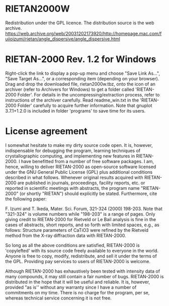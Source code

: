 # RIETAN2000W
Redistribution under the GPL licence.
The distribution source is the web archive.
https://web.archive.org/web/20031202173920/http://homepage.mac.com/fujioizumi/rietan/angle_dispersive/angle_dispersive.html

# RIETAN-2000 Rev. 1.2 for Windows
Right-click the link to display a pop-up menu and choose "Save Link As...", "Save Target As...", or a corresponding item (depending on your browser). Drag and drop the downloaded file, rietan2000w.tbz, onto the icon of an archiver (refer to Archivers for Windows) to get a folder called 'RIETAN-2000 Folder'. For details in the uncompressing/extraction process, refer to instructions of the archiver carefully.
Read readme_win.txt in the 'RIETAN-2000 Folder' carefully to acquire further information. Note that gnuplot 3.7.1+1.2.0 is included in folder 'programs' to save time for its users.

# License agreement
I somewhat hesitate to make my dirty source code open. It is, however, indispensable for debugging the program, learning techniques of crystallographic computing, and implementing new features in RIETAN-2000. I have benefitted from a number of free software packages. I am, hence, willing to deliver RIETAN-2000 as open-source software licensed under the GNU General Public License (GPL) plus additional conditions described in what follows.
Whenever original results acquired with RIETAN-2000 are published in journals, proceedings, facility reports, etc. or reported in scientific meetings with abstracts, the program name "RIETAN-2000" (or shortly "RIETAN") should explicitly be stated. Furthermore, cite the following paper:

F. Izumi and T. Ikeda, Mater. Sci. Forum, 321-324 (2000) 198-203.
Note that "321-324" is volume numbers while "198-203" is a range of pages. Only giving credit to RIETAN-2000 for Rietveld or Le Bail analysis is fine in the cases of abstracts, short reports, and so forth with limited spaces, e.g., as follows:
Structure parameters of CaTiO3 were refined by the Rietveld method from the X-ray diffraction data with RIETAN-2000.

So long as all the above conditions are satisfied, RIETAN-2000 is 'copylefted' with its source code freely available to everyone in the world. Anyone is free to copy, modify, redistribute, and sell it under the terms of the GPL. Providing pay services to users of RIETAN-2000 is welcome.

Although RIETAN-2000 has exhaustively been tested with intensity data of many compounds, it may still contain a fair number of bugs. RIETAN-2000 is distributed in the hope that it will be useful and reliable. It is, however, provided "as is'' without any warranty since I have a number of commitments on my time. There is no charge for the program, per se, whereas technical service concerning it is not free.

